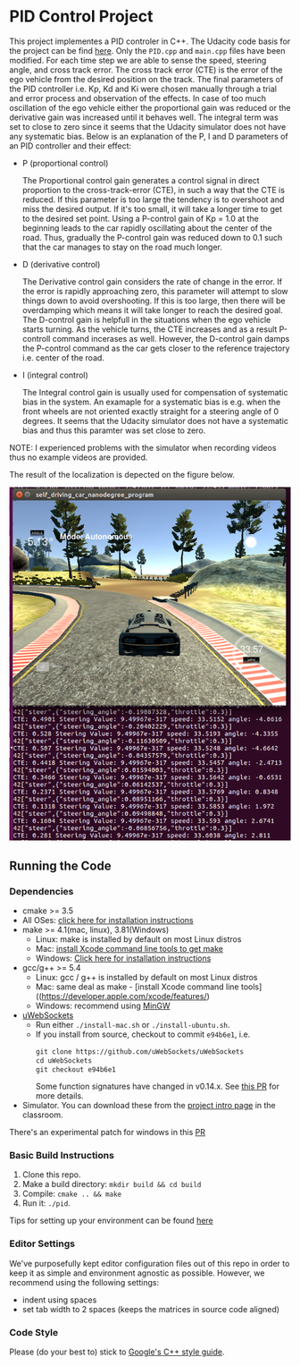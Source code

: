 # PID Control Project

[//]: # (Image References)
[image0]: ./docs/PID.png

This project implementes a PID controler in C++. The Udacity code basis for the project can be find [here](https://github.com/udacity/CarND-PID-Control-Project). Only the `PID.cpp` and `main.cpp` files have been modified. For each time step we are able to sense the speed, steering angle, and cross track error. The cross track error (CTE) is the error of the ego vehicle from the desired position on the track. The final  parameters of the PID controller i.e. Kp, Kd and Ki were chosen manually through a trial and error process and observation of the effects. In case of too much oscillation of the ego vehicle either the proportional gain was reduced or the derivative gain was increased until it behaves well. The integral term was set to close to zero since it seems that the Udacity simulator does not have any systematic bias. Below is an explanation of the P, I and D parameters of an PID controller and their effect:

* P (proportional control)

    The Proportional control gain generates a control signal in direct proportion to the cross-track-error (CTE), in such a way that the CTE is reduced. If this parameter is too large the tendency is to overshoot and miss the desired output. If it's too small, it will take a longer time to get to the desired set point. Using a P-control gain of Kp = 1.0 at the beginning leads to the car rapidly oscillating about the center of the road. Thus, gradually the P-control gain was reduced down to 0.1 such that the car manages to stay on the road much longer.

* D (derivative control)

    The Derivative control gain considers the rate of change in the error. If the error is rapidly approaching zero, this parameter will attempt to slow things down to avoid overshooting. If this is too large, then there will be overdamping which means it will take longer to reach the desired goal. The D-control gain is helpfull in the situations when the ego vehicle starts turning. As the vehicle turns, the CTE increases and as a result P-controll command incerases as well. However, the D-control gain damps the P-control command as the car gets closer to the reference trajectory i.e. center of the road.

* I (integral control)

    The Integral control gain is usually used for compensation of systematic bias in the system. An examaple for a systematic bias is e.g. when the front wheels are not oriented exactly straight for a steering angle of 0 degrees. It seems that the Udacity simulator does not have a systematic bias and thus this paramter was set close to zero.
    
NOTE: I experienced problems with the simulator when recording videos thus no example videos are provided.

The result of the localization is depected on the figure below.

![alt text][image0]

## Running the Code

### Dependencies

* cmake >= 3.5
 * All OSes: [click here for installation instructions](https://cmake.org/install/)
* make >= 4.1(mac, linux), 3.81(Windows)
  * Linux: make is installed by default on most Linux distros
  * Mac: [install Xcode command line tools to get make](https://developer.apple.com/xcode/features/)
  * Windows: [Click here for installation instructions](http://gnuwin32.sourceforge.net/packages/make.htm)
* gcc/g++ >= 5.4
  * Linux: gcc / g++ is installed by default on most Linux distros
  * Mac: same deal as make - [install Xcode command line tools]((https://developer.apple.com/xcode/features/)
  * Windows: recommend using [MinGW](http://www.mingw.org/)
* [uWebSockets](https://github.com/uWebSockets/uWebSockets)
  * Run either `./install-mac.sh` or `./install-ubuntu.sh`.
  * If you install from source, checkout to commit `e94b6e1`, i.e.
    ```
    git clone https://github.com/uWebSockets/uWebSockets 
    cd uWebSockets
    git checkout e94b6e1
    ```
    Some function signatures have changed in v0.14.x. See [this PR](https://github.com/udacity/CarND-MPC-Project/pull/3) for more details.
* Simulator. You can download these from the [project intro page](https://github.com/udacity/self-driving-car-sim/releases) in the classroom.

There's an experimental patch for windows in this [PR](https://github.com/udacity/CarND-PID-Control-Project/pull/3)

### Basic Build Instructions

1. Clone this repo.
2. Make a build directory: `mkdir build && cd build`
3. Compile: `cmake .. && make`
4. Run it: `./pid`. 

Tips for setting up your environment can be found [here](https://classroom.udacity.com/nanodegrees/nd013/parts/40f38239-66b6-46ec-ae68-03afd8a601c8/modules/0949fca6-b379-42af-a919-ee50aa304e6a/lessons/f758c44c-5e40-4e01-93b5-1a82aa4e044f/concepts/23d376c7-0195-4276-bdf0-e02f1f3c665d)

### Editor Settings

We've purposefully kept editor configuration files out of this repo in order to
keep it as simple and environment agnostic as possible. However, we recommend
using the following settings:

* indent using spaces
* set tab width to 2 spaces (keeps the matrices in source code aligned)

### Code Style

Please (do your best to) stick to [Google's C++ style guide](https://google.github.io/styleguide/cppguide.html).




